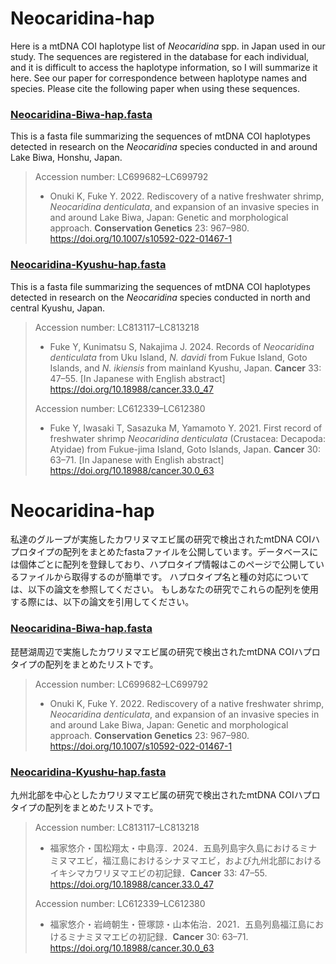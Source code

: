 # Neocaridina-hap

Here is a mtDNA COI haplotype list of *Neocaridina* spp. in Japan used in our study. The sequences are registered in the database for each individual, and it is difficult to access the haplotype information, so I will summarize it here. See our paper for correspondence between haplotype names and species.
Please cite the following paper when using these sequences.

### [Neocaridina-Biwa-hap.fasta](/Neocaridina-Biwa-hap.fasta)

This is a fasta file summarizing the sequences of mtDNA COI haplotypes detected in research on the *Neocaridina* species conducted in and around Lake Biwa, Honshu, Japan.

> Accession number: LC699682–LC699792
>
> - Onuki K, Fuke Y. 2022. Rediscovery of a native freshwater shrimp, *Neocaridina denticulata*, and expansion of an invasive species in and around Lake Biwa, Japan: Genetic and morphological approach. **Conservation Genetics** 23: 967–980. https://doi.org/10.1007/s10592-022-01467-1

### [Neocaridina-Kyushu-hap.fasta](/Neocaridina-Kyushu-hap.fasta)

This is a fasta file summarizing the sequences of mtDNA COI haplotypes detected in research on the *Neocaridina* species conducted in north and central Kyushu, Japan.

> Accession number: LC813117–LC813218
>
> - Fuke Y, Kunimatsu S, Nakajima J. 2024. Records of *Neocaridina denticulata* from Uku Island, *N. davidi* from Fukue Island, Goto Islands, and *N. ikiensis* from mainland Kyushu, Japan. **Cancer** 33: 47–55. [In Japanese with English abstract] https://doi.org/10.18988/cancer.33.0_47
>
> Accession number: LC612339–LC612380
>
> - Fuke Y, Iwasaki T, Sasazuka M, Yamamoto Y. 2021. First record of freshwater shrimp *Neocaridina denticulata* (Crustacea: Decapoda: Atyidae) from Fukue-jima Island, Goto Islands, Japan. **Cancer** 30: 63–71. [In Japanese with English abstract] https://doi.org/10.18988/cancer.30.0_63

# Neocaridina-hap

私達のグループが実施したカワリヌマエビ属の研究で検出されたmtDNA COIハプロタイプの配列をまとめたfastaファイルを公開しています。データベースには個体ごとに配列を登録しており、ハプロタイプ情報はこのページで公開しているファイルから取得するのが簡単です。
ハプロタイプ名と種の対応については、以下の論文を参照してください。
もしあなたの研究でこれらの配列を使用する際には、以下の論文を引用してください。

### [Neocaridina-Biwa-hap.fasta](/Neocaridina-Biwa-hap.fasta)

琵琶湖周辺で実施したカワリヌマエビ属の研究で検出されたmtDNA COIハプロタイプの配列をまとめたリストです。

> Accession number: LC699682–LC699792
>
> - Onuki K, Fuke Y. 2022. Rediscovery of a native freshwater shrimp, *Neocaridina denticulata*, and expansion of an invasive species in and around Lake Biwa, Japan: Genetic and morphological approach. **Conservation Genetics** 23: 967–980.  https://doi.org/10.1007/s10592-022-01467-1

### [Neocaridina-Kyushu-hap.fasta](/Neocaridina-Kyushu-hap.fasta)

九州北部を中心としたカワリヌマエビ属の研究で検出されたmtDNA COIハプロタイプの配列をまとめたリストです。

> Accession number: LC813117–LC813218
>
> - 福家悠介・国松翔太・中島淳．2024．五島列島宇久島におけるミナミヌマエビ，福江島におけるシナヌマエビ，および九州北部におけるイキシマカワリヌマエビの初記録．**Cancer** 33: 47–55. https://doi.org/10.18988/cancer.33.0_47
>
> Accession number: LC612339–LC612380
>
> - 福家悠介・岩﨑朝生・笹塚諒・山本佑治．2021．五島列島福江島におけるミナミヌマエビの初記録．**Cancer** 30: 63–71. https://doi.org/10.18988/cancer.30.0_63
